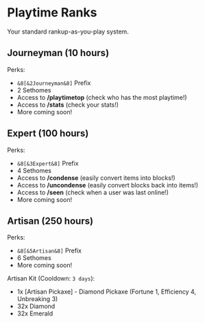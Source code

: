 # Playtime Ranks

Your standard rankup-as-you-play system.

## Journeyman (10 hours)

Perks:

- `&8[&2Journeyman&8]` Prefix
- 2 Sethomes
- Access to __/playtimetop__ (check who has the most playtime!)
- Access to __/stats__ (check your stats!)
- More coming soon!

## Expert (100 hours)

Perks:

- `&8[&3Expert&8]` Prefix
- 4 Sethomes
- Access to __/condense__ (easily convert items into blocks!)
- Access to __/uncondense__ (easily convert blocks back into items!)
- Access to __/seen__ (check when a user was last online!)
- More coming soon!

## Artisan (250 hours)

Perks:

- `&8[&5Artisan&8]` Prefix
- 6 Sethomes
- More coming soon!

Artisan Kit (Cooldown: `3 days`):

- 1x [Artisan Pickaxe] - Diamond Pickaxe (Fortune 1, Efficiency 4, Unbreaking 3)
- 32x Diamond
- 32x Emerald